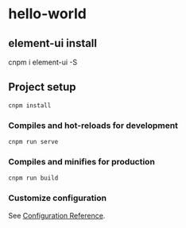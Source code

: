# hello-world

## element-ui install

cnpm i element-ui -S

## Project setup
```
cnpm install
```

### Compiles and hot-reloads for development
```
cnpm run serve
```

### Compiles and minifies for production
```
cnpm run build
```

### Customize configuration
See [Configuration Reference](https://cli.vuejs.org/config/).


